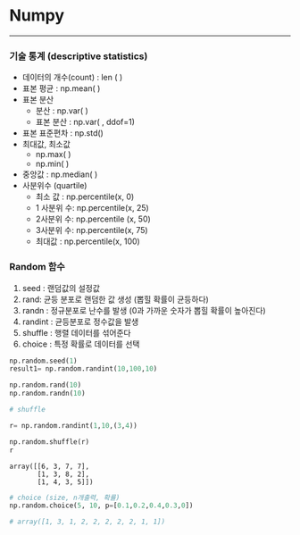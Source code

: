 # Numpy

___

### 기술 통계 (descriptive statistics)



* 데이터의 개수(count) : len ( )
* 표본 평균 : np.mean( )
* 표본 분산 
  * 분산 : np.var( ) 
  * 표본 분산 : np.var(  , ddof=1)
* 표본 표준편차 : np.std()
* 최대값, 최소값 
  * np.max( )
  * np.min( )
* 중앙값 : np.median( )
* 사분위수 (quartile)
  * 최소 값 : np.percentile(x, 0)
  * 1 사분위 수: np.percentile(x, 25)
  * 2사분위 수: np.percentile (x, 50)
  * 3사분위 수: np.percentile(x, 75)
  * 최대값 : np.percentile(x, 100)



### Random 함수

1. seed : 랜덤값의 설정값 
2. rand: 균등 분포로 랜덤한 값 생성 (뽑힐 확률이 균등하다)
3. randn : 정규분포로 난수를 발생 (0과 가까운 숫자가 뽑힐 확률이 높아진다)
4. randint : 균등분포로 정수값을 발생 
5. shuffle :  행렬 데이터를 섞어준다 
6. choice : 특정 확률로 데이터를 선택

```python
np.random.seed(1)
result1= np.random.randint(10,100,10)

np.random.rand(10)
np.random.randn(10)
```

```python
# shuffle 

r= np.random.randint(1,10,(3,4))

np.random.shuffle(r)
r
```

```
array([[6, 3, 7, 7],
       [1, 3, 8, 2],
       [1, 4, 3, 5]])
```

```python
# choice (size, n개출력, 확률)
np.random.choice(5, 10, p=[0.1,0.2,0.4,0.3,0])

# array([1, 3, 1, 2, 2, 2, 2, 2, 1, 1])
```

